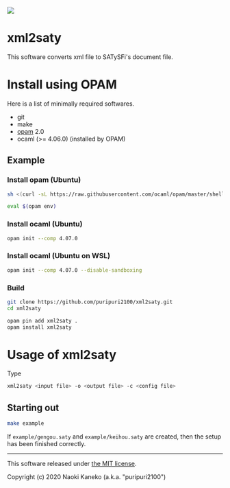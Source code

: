 ![](https://github.com/puripuri2100/xml2saty/workflows/CI/badge.svg)


# xml2saty

This software converts xml file to SATySFi's document file.


# Install using OPAM

Here is a list of minimally required softwares.

* git
* make
* [opam](https://opam.ocaml.org/) 2.0
* ocaml (>= 4.06.0) (installed by OPAM)


## Example

### Install opam (Ubuntu)

```sh
sh <(curl -sL https://raw.githubusercontent.com/ocaml/opam/master/shell/install.sh)

eval $(opam env)
```

### Install ocaml (Ubuntu)

```sh
opam init --comp 4.07.0
```

### Install ocaml (Ubuntu on WSL)

```sh
opam init --comp 4.07.0 --disable-sandboxing
```

### Build

```sh
git clone https://github.com/puripuri2100/xml2saty.git
cd xml2saty

opam pin add xml2saty .
opam install xml2saty
```


# Usage of xml2saty

Type

```sh
xml2saty <input file> -o <output file> -c <config file>
```

## Starting out

```sh
make example
```

If `example/gengou.saty` and `example/keihou.saty` are created, then the setup has been finished correctly.

---

This software released under [the MIT license](https://github.com/puripuri2100/xml2saty/blob/master/LICENSE).

Copyright (c) 2020 Naoki Kaneko (a.k.a. "puripuri2100")